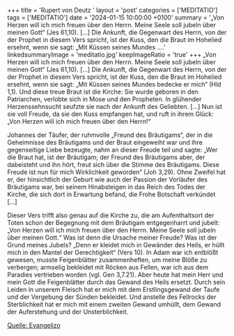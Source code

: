 +++
title = 'Rupert von Deutz  '
layout = 'post'
categories = ['MEDITATIO']
tags = ['MEDITATIO']
date = '2024-01-15 10:00:00 +0100'
summary = '„Von Herzen will ich mich freuen über den Herrn. Meine Seele soll jubeln über meinen Gott“ (Jes 61,10). […] Die Ankunft, die Gegenwart des Herrn, von der der Prophet in diesem Vers spricht, ist der Kuss, den die Braut im Hohelied ersehnt, wenn sie sagt: „Mit Küssen seines Mundes ....'
linkedsummaryImage = 'meditatio.jpg'
keepImageRatio = 'true'
+++
„Von Herzen will ich mich freuen über den Herrn. Meine Seele soll jubeln über meinen Gott“ (Jes 61,10). […] Die Ankunft, die Gegenwart des Herrn, von der der Prophet in diesem Vers spricht, ist der Kuss, den die Braut im Hohelied ersehnt, wenn sie sagt: „Mit Küssen seines Mundes bedecke er mich“ (Hld 1,1).<!--more--> Und diese treue Braut ist die Kirche: Sie wurde geboren in den Patriarchen, verlobte sich in Mose und den Propheten. In glühender Herzenssehnsucht seufzte sie nach der Ankunft des Geliebten. […] Nun ist sie voll Freude, da sie den Kuss empfangen hat, und ruft in ihrem Glück: „Von Herzen will ich mich freuen über den Herrn!“

Johannes der Täufer, der ruhmvolle „Freund des Bräutigams“, der in die Geheimnisse des Bräutigams und der Braut eingeweiht war und ihre gegenseitige Liebe bezeugte, nahm an dieser Freude teil und sagte: „Wer die Braut hat, ist der Bräutigam; der Freund des Bräutigams aber, der dabeisteht und ihn hört, freut sich über die Stimme des Bräutigams. Diese Freude ist nun für mich Wirklichkeit geworden“ (Joh 3,29). Ohne Zweifel hat er, der hinsichtlich der Geburt wie auch der Passion der Vorläufer des Bräutigams war, bei seinem Hinabsteigen in das Reich des Todes der Kirche, die sich dort in Erwartung befand, die Frohe Botschaft verkündet […]

Dieser Vers trifft also genau auf die Kirche zu, die am Aufenthaltsort der Toten schon der Begegnung mit dem Bräutigam entgegenharrt und jubelt: „Von Herzen will ich mich freuen über den Herrn. Meine Seele soll jubeln über meinen Gott.“ Was ist denn die Ursache meiner Freude? Was ist der Grund meines Jubels? „Denn er kleidet mich in Gewänder des Heils, er hüllt mich in den Mantel der Gerechtigkeit“ (Vers 10). In Adam war ich entblößt gewesen, musste Feigenblätter zusammenheften, um meine Blöße zu verbergen; armselig bekleidet mit Röcken aus Fellen, war ich aus dem Paradies vertrieben worden (vgl. Gen 3,7.21). Aber heute hat mein Herr und mein Gott die Feigenblätter durch das Gewand des Heils ersetzt. Durch sein Leiden in unserem Fleisch hat er mich mit dem Erstlingsgewand der Taufe und der Vergebung der Sünden bekleidet. Und anstelle des Fellrocks der Sterblichkeit hat er mich mit einem zweiten Gewand umhüllt, dem Gewand der Auferstehung und der Unsterblichkeit.



[Quelle: Evangelizo](https://evangeliumtagfuertag.org/DE/gospel)

